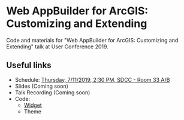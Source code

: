 # Web AppBuilder for ArcGIS: Customizing and Extending

Code and materials for "Web AppBuilder for ArcGIS: Customizing and Extending" talk at User Conference 2019.

## Useful links
 * Schedule: [Thursday, 7/11/2019, 2:30 PM, SDCC - Room 33 A/B](https://userconference2019.schedule.esri.com/schedule/954325961)
 * Slides (Coming soon)
 * Talk Recording (Coming soon)
 * Code:
   * [Widget](https://github.com/gavinr/web-appbuilder-customizing-and-extending-uc-2019/tree/master/widget)
   * Theme

